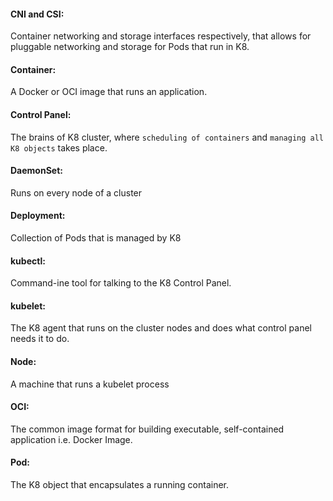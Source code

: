 #### CNI and CSI:
Container networking and storage interfaces respectively, that allows for pluggable networking and storage for Pods that run in K8.

#### Container:
A Docker or OCI image that runs an application.

#### Control Panel: 
The brains of K8 cluster, where `scheduling of containers` and `managing all K8 objects` takes place.

#### DaemonSet:
Runs on every node of a cluster

#### Deployment: 
Collection of Pods that is managed by K8

#### kubectl: 
Command-ine tool for talking to the K8 Control Panel.

#### kubelet: 
The K8 agent that runs on the cluster nodes and does what control panel needs it to do.

#### Node: 
A machine that runs a kubelet process

#### OCI: 
The common image format for building executable, self-contained application i.e. Docker Image.

#### Pod: 
The K8 object that encapsulates a running container.